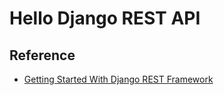 # Hello Django REST API

## Reference
- [Getting Started With Django REST Framework](https://www.youtube.com/watch?v=263xt_4mBNc)